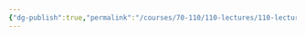 ```yaml
---
{"dg-publish":true,"permalink":"/courses/70-110/110-lectures/110-lecture-4/","dgHomeLink":true,"dgPassFrontmatter":false,"dgShowBacklinks":true,"dgShowLocalGraph":true,"dgShowInlineTitle":false}
---
```

